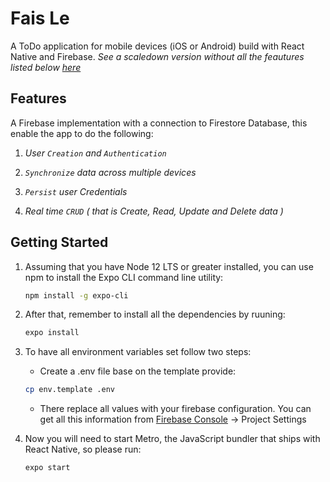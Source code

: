 # Fais Le

A ToDo application for mobile devices (iOS or Android) build with React Native and Firebase.
_See a scaledown version without all the feautures listed below [here](https://egghead.io/courses/build-a-react-native-todo-application)_

## Features

A Firebase implementation with a connection to Firestore Database, this enable the app to do the following:

1. _User `Creation` and `Authentication`_

2. _`Synchronize` data across multiple devices_

3. _`Persist` user Credentials_

4. _Real time `CRUD` ( that is Create, Read, Update and Delete data )_

## Getting Started

1. Assuming that you have Node 12 LTS or greater installed, you can use npm to install the Expo CLI command line utility:

    ```bash
    npm install -g expo-cli
    ```

2. After that, remember to install all the dependencies by ruuning:  

    ```bash
    expo install
    ```

3. To have all environment variables set follow two steps:

   - Create a .env file base on the template provide:

    ```sh
    cp env.template .env
    ```

    - There replace all values with your firebase configuration. You can get all this information from [Firebase Console](https://console.firebase.google.com/) -> Project Settings

4. Now you will need to start Metro, the JavaScript bundler that ships with React Native, so please run:

    ```bash
    expo start
    ```
